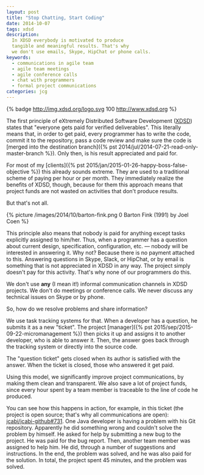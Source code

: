 ```yaml
---
layout: post
title: "Stop Chatting, Start Coding"
date: 2014-10-07
tags: xdsd
description:
  In XDSD everybody is motivated to produce
  tangible and meaningful results. That's why
  we don't use emails, Skype, HipChat or phone calls.
keywords:
  - communications in agile team
  - agile team meetings
  - agile conference calls
  - chat with programmers
  - formal project communications
categories: jcg
---
```


{% badge http://img.xdsd.org/logo.svg 100 http://www.xdsd.org %}

The first principle of eXtremely Distributed Software Development
([XDSD](http://www.xdsd.org)) states that
"everyone gets paid for verified deliverables". This literally
means that, in order to get paid, every programmer
has to write the code, commit it to the repository,
pass a code review and make sure the code is
[merged into the destination branch]({% pst 2014/jul/2014-07-21-read-only-master-branch %}).
Only then, is his result appreciated and paid for.

For most of my [clients]({% pst 2015/jan/2015-01-26-happy-boss-false-objective %})
this already sounds extreme.
They are used to a traditional scheme of paying per hour
or per month. They immediately realize the benefits of XDSD, though,
because for them this approach means that project
funds are not wasted on activities that don't produce results.

But that's not all.

<!--more-->

{% picture /images/2014/10/barton-fink.png 0 Barton Fink (1991) by Joel Coen %}

This principle also means that nobody is paid for anything except
tasks explicitly assigned to him/her. Thus, when a programmer has a question
about current design, specification, configuration, etc. &mdash;
nobody will be interested in answering it. Why not? Because there is no payment attached to this.
Answering questions in Skype, Slack, or HipChat, or by email is something that
is not appreciated in XDSD in any way. The project simply doesn't pay for
this activity. That's why none of our programmers do this.

We don't use **any** (I mean it!) informal communication channels in
XDSD projects. We don't do meetings or conference calls. We never discuss
any technical issues on Skype or by phone.

So, how do we resolve problems and share information?

We use task tracking systems for that. When a developer has a question,
he submits it as a new "ticket". The project
[manager]({% pst 2015/sep/2015-09-22-micromanagement %}) then picks it up
and assigns it to another developer, who is able to answer it. Then, the
answer goes back through the tracking system or directly into
the source code.

The "question ticket" gets closed when its author is satisfied with the
answer. When the ticket is closed, those who answered it get paid.

Using this model, we significantly improve project communications, by making
them clean and transparent. We also save a lot of project funds, since
every hour spent by a team member is traceable to the line of code he produced.

You can see how this happens in action, for example, in this ticket
(the project is open source; that's why all communications are open):
[jcabi/jcabi-github#731](https://github.com/jcabi/jcabi-github/issues/731).
One Java developer is having a problem with his Git repository. Apparently
he did something wrong and couldn't solve the problem by himself. He asked
for help by submitting a new bug to the project. He was paid for the
bug report. Then, another team member was assigned to help him. He did,
through a number of suggestions and instructions. In the end, the
problem was solved, and he was also paid for the solution. In total, the
project spent 45 minutes, and the problem was solved.

